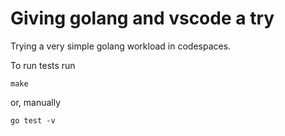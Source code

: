 # Giving golang and vscode a try

Trying a very simple golang workload in codespaces.

To run tests run
```shell
make
``` 
or, manually
```shell
go test -v
```
